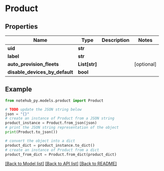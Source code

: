 # Product

## Properties

| Name                           | Type          | Description | Notes      |
| ------------------------------ | ------------- | ----------- | ---------- |
| **uid**                        | **str**       |             |
| **label**                      | **str**       |             |
| **auto_provision_fleets**      | **List[str]** |             | [optional] |
| **disable_devices_by_default** | **bool**      |             |

## Example

```python
from notehub_py.models.product import Product

# TODO update the JSON string below
json = "{}"
# create an instance of Product from a JSON string
product_instance = Product.from_json(json)
# print the JSON string representation of the object
print(Product.to_json())

# convert the object into a dict
product_dict = product_instance.to_dict()
# create an instance of Product from a dict
product_from_dict = Product.from_dict(product_dict)
```

[[Back to Model list]](../README.md#documentation-for-models) [[Back to API list]](../README.md#documentation-for-api-endpoints) [[Back to README]](../README.md)

